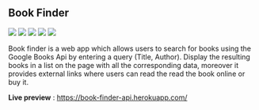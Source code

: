 ## Book Finder

<img src="https://img.shields.io/static/v1?label=&message=Django&color=green"> <img src="https://img.shields.io/static/v1?label=&message=Python&color=yellow"> <img src="https://img.shields.io/static/v1?label=&message=Google Api&color=blue"> <img src="https://img.shields.io/static/v1?label=&message=JavaScript&color=yellow"> <img src="https://img.shields.io/static/v1?label=&message=HTML/CSS&color=red">  



Book finder is a web app which allows  users to search for books using the Google Books Api by entering a query (Title, Author). Display the resulting books in a list on the page with all the corresponding data, moreover it provides external links where users can read the read the book online or buy it.

**Live preview** :
https://book-finder-api.herokuapp.com/

